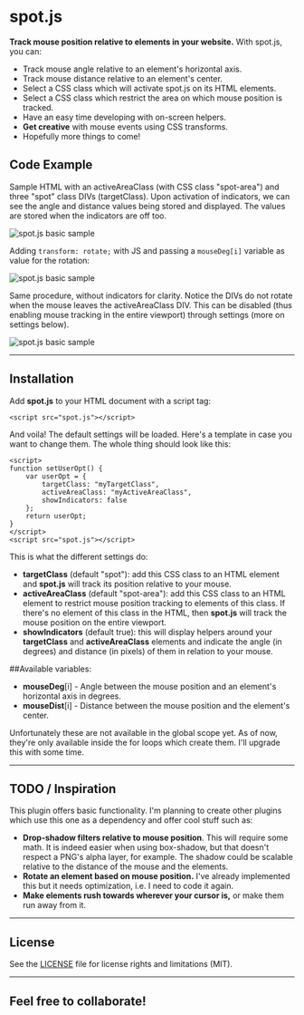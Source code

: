 # spot.js

**Track mouse position relative to elements in your website.** With spot.js, you can:
- Track mouse angle relative to an element's horizontal axis.
- Track mouse distance relative to an element's center.
- Select a CSS class which will activate spot.js on its HTML elements.
- Select a CSS class which restrict the area on which mouse position is tracked.
- Have an easy time developing with on-screen helpers.
- **Get creative** with mouse events using CSS transforms.
- Hopefully more things to come!

## Code Example

Sample HTML with an activeAreaClass (with CSS class "spot-area") and three "spot" class DIVs (targetClass). Upon activation of indicators, we can see the angle and distance values being stored and displayed. The values are stored when the indicators are off too.

![spot.js basic sample](http://brainlessdeveloper.com/assets/spotjs1.gif)

Adding <code>transform: rotate;</code> with JS and passing a <code>mouseDeg[i]</code> variable as value for the rotation:

![spot.js basic sample](http://brainlessdeveloper.com/assets/spotjs2.gif)

Same procedure, without indicators for clarity. Notice the DIVs do not rotate when the mouse leaves the activeAreaClass DIV. This can be disabled (thus enabling mouse tracking in the entire viewport) through settings (more on settings below).

![spot.js basic sample](http://brainlessdeveloper.com/assets/spotjs3.gif)

----------
## Installation

Add **spot.js** to your HTML document with a script tag:
```
<script src="spot.js"></script>
```
And voila! The default settings will be loaded. Here's a template in case you want to change them. The whole thing should look like this:
```
<script>
function setUserOpt() {
    var userOpt = {
        targetClass: "myTargetClass",
        activeAreaClass: "myActiveAreaClass",
        showIndicators: false
    };
    return userOpt;
}
</script>
<script src="spot.js"></script>
``` 

This is what the different settings do:
- **targetClass** (default "spot"): add this CSS class to an HTML element and **spot.js** will track its position relative to your mouse.
- **activeAreaClass** (default "spot-area"): add this CSS class to an HTML element to restrict mouse position tracking to elements of this class. If there's no element of this class in the HTML, then **spot.js** will track the mouse position on the entire viewport.
- **showIndicators** (default true): this will display helpers around your **targetClass** and **activeAreaClass** elements and indicate the angle (in degrees) and distance (in pixels) of them in relation to your mouse.

##Available variables:
- **mouseDeg**[i] - Angle between the mouse position and an element's horizontal axis in degrees.
- **mouseDist**[i] - Distance between the mouse position and the element's center.

Unfortunately these are not available in the global scope yet. As of now, they're only available inside the for loops which create them. I'll upgrade this with some time.

----------
## TODO / Inspiration
This plugin offers basic functionality. I'm planning to create other plugins which use this one as a dependency and offer cool stuff such as:
- **Drop-shadow filters relative to mouse position**. This will require some math. It is indeed easier when using box-shadow, but that doesn't respect a PNG's alpha layer, for example. The shadow could be scalable relative to the distance of the mouse and the elements.
- **Rotate an element based on mouse position.** I've already implemented this but it needs optimization, i.e. I need to code it again.
- **Make elements rush towards wherever your cursor is,** or make them run away from it.

----------
## License
See the [LICENSE](https://github.com/brainlessdeveloper/spot.js/blob/master/LICENSE.md) file for license rights and limitations (MIT).

---------
## Feel free to collaborate!
